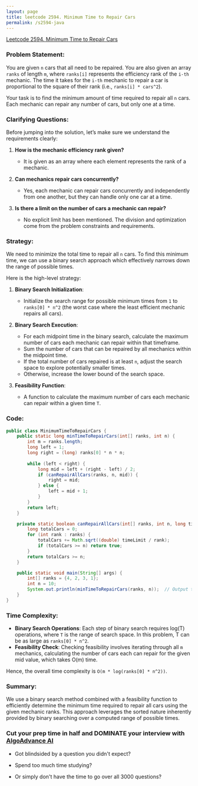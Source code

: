 ```yaml
---
layout: page
title: leetcode 2594. Minimum Time to Repair Cars
permalink: /s2594-java
---
```

[Leetcode 2594. Minimum Time to Repair Cars](https://algoadvance.github.io/algoadvance/l2594)
### Problem Statement:

You are given `n` cars that all need to be repaired. You are also given an array `ranks` of length `m`, where `ranks[i]` represents the efficiency rank of the `i-th` mechanic. The time it takes for the `i-th` mechanic to repair a car is proportional to the square of their rank (i.e., `ranks[i] * cars^2`).

Your task is to find the minimum amount of time required to repair all `n` cars. Each mechanic can repair any number of cars, but only one at a time.

### Clarifying Questions:

Before jumping into the solution, let’s make sure we understand the requirements clearly:

1. **How is the mechanic efficiency rank given?** 
   - It is given as an array where each element represents the rank of a mechanic.

2. **Can mechanics repair cars concurrently?**
   - Yes, each mechanic can repair cars concurrently and independently from one another, but they can handle only one car at a time.

3. **Is there a limit on the number of cars a mechanic can repair?**
   - No explicit limit has been mentioned. The division and optimization come from the problem constraints and requirements.

### Strategy:

We need to minimize the total time to repair all `n` cars. To find this minimum time, we can use a binary search approach which effectively narrows down the range of possible times.

Here is the high-level strategy:
1. **Binary Search Initialization**:
   - Initialize the search range for possible minimum times from `1` to `ranks[0] * n^2` (the worst case where the least efficient mechanic repairs all cars).
   
2. **Binary Search Execution**:
   - For each midpoint time in the binary search, calculate the maximum number of cars each mechanic can repair within that timeframe.
   - Sum the number of cars that can be repaired by all mechanics within the midpoint time.
   - If the total number of cars repaired is at least `n`, adjust the search space to explore potentially smaller times.
   - Otherwise, increase the lower bound of the search space.

3. **Feasibility Function**:
   - A function to calculate the maximum number of cars each mechanic can repair within a given time `T`.

### Code:

```java
public class MinimumTimeToRepairCars {
    public static long minTimeToRepairCars(int[] ranks, int n) {
        int m = ranks.length;
        long left = 1;
        long right = (long) ranks[0] * n * n;
        
        while (left < right) {
            long mid = left + (right - left) / 2;
            if (canRepairAllCars(ranks, n, mid)) {
                right = mid;
            } else {
                left = mid + 1;
            }
        }
        return left;
    }

    private static boolean canRepairAllCars(int[] ranks, int n, long timeLimit) {
        long totalCars = 0;
        for (int rank : ranks) {
            totalCars += Math.sqrt((double) timeLimit / rank);
            if (totalCars >= n) return true;
        }
        return totalCars >= n;
    }

    public static void main(String[] args) {
        int[] ranks = {4, 2, 3, 1};
        int n = 10;
        System.out.println(minTimeToRepairCars(ranks, n));  // Output the minimum required time
    }
}
```

### Time Complexity:

- **Binary Search Operations**: Each step of binary search requires log(T) operations, where `T` is the range of search space. In this problem, T can be as large as `ranks[0] * n^2`.
- **Feasibility Check**: Checking feasibility involves iterating through all `m` mechanics, calculating the number of cars each can repair for the given mid value, which takes O(m) time.

Hence, the overall time complexity is `O(m * log(ranks[0] * n^2))`.

### Summary:

We use a binary search method combined with a feasibility function to efficiently determine the minimum time required to repair all cars using the given mechanic ranks. This approach leverages the sorted nature inherently provided by binary searching over a computed range of possible times.


### Cut your prep time in half and DOMINATE your interview with [AlgoAdvance AI](https://algoAdvance.com)

- Got blindsided by a question you didn't expect?

- Spend too much time studying?

- Or simply don't have the time to go over all 3000 questions?

